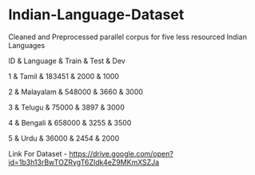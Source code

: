 # Indian-Language-Dataset
Cleaned and Preprocessed parallel corpus for five less resourced Indian Languages

ID & Language &  Train  & Test & Dev    

1  & Tamil      & 183451  & 2000 & 1000    

2  & Malayalam  & 548000  & 3660  & 3000   

3  & Telugu     & 75000   & 3897 & 3000    

4  & Bengali    & 658000  & 3255 & 3500    

5  & Urdu       & 36000   & 2454 & 2000   


Link For Dataset -
https://drive.google.com/open?id=1b3h13rBwTOZRygT6ZIdk4eZ9MKmXSZJa
